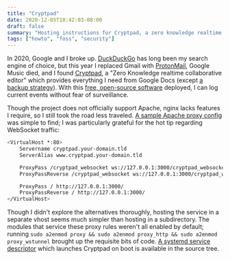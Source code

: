 ```yaml
---
title: "Cryptpad"
date: 2020-12-05T18:42:03-08:00
draft: false
summary: "Hosting instructions for Cryptpad, a zero knowledge realtime collaborative editor"
tags: ["howto", "foss", "security"]
---
```


In 2020, Google and I broke up. [DuckDuckGo](https://duckduckgo.com/) has long been my search engine of choice, but this year I replaced Gmail with [ProtonMail](https://protonmail.com/), Google Music died, and I found [Cryptpad](https://cryptpad.fr/), a "Zero Knowledge realtime collaborative editor" which provides everything I need from Google Docs (except [a backup strategy](https://www.redhat.com/sysadmin/world-backup-day)). With this [free, open-source software]((https://github.com/xwiki-labs/cryptpad)) deployed, I can log current events without fear of surveillance.

Though the project does not officially support Apache, nginx lacks features I require, so I still took the road less traveled. [A sample Apache proxy config](https://github.com/xwiki-labs/cryptpad/issues/62#issuecomment-270236705) was simple to find; I was particularly grateful for the hot tip regarding WebSocket traffic:

```bash
<VirtualHost *:80>
    Servername cryptpad.your-domain.tld
    ServerAlias www.cryptpad.your-domain.tld

    ProxyPass /cryptpad_websocket ws://127.0.0.1:3000/cryptpad_websocket
    ProxyPassReverse /cryptpad_websocket ws://127.0.0.1:3000/cryptpad_websocket

    ProxyPass / http://127.0.0.1:3000/
    ProxyPassReverse / http://127.0.0.1:3000/
</VirtualHost>
```

Though I didn't explore the alternatives thoroughly, hosting the service in a separate vhost seems much simpler than hosting in a subdirectory. The modules that service these proxy rules weren't all enabled by default; running `sudo a2enmod proxy && sudo a2enmod proxy_http && sudo a2enmod proxy_wstunnel` brought up the requisite bits of code. [A systemd service descriptor](https://github.com/xwiki-labs/cryptpad/blob/02a4de58510ad7e9309b6757e99e8164cef91a58/docs/cryptpad.service) which launches Cryptpad on boot is available in the source tree.
